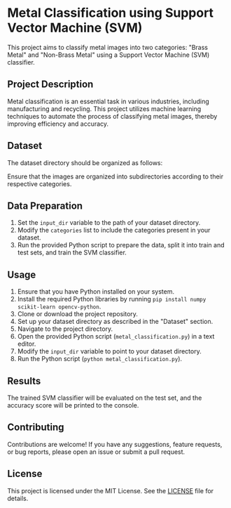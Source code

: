# Metal Classification using Support Vector Machine (SVM)

This project aims to classify metal images into two categories: "Brass Metal" and "Non-Brass Metal" using a Support Vector Machine (SVM) classifier.

## Project Description

Metal classification is an essential task in various industries, including manufacturing and recycling. This project utilizes machine learning techniques to automate the process of classifying metal images, thereby improving efficiency and accuracy.

## Dataset

The dataset directory should be organized as follows:


Ensure that the images are organized into subdirectories according to their respective categories.

## Data Preparation

1. Set the `input_dir` variable to the path of your dataset directory.
2. Modify the `categories` list to include the categories present in your dataset.
3. Run the provided Python script to prepare the data, split it into train and test sets, and train the SVM classifier.

## Usage

1. Ensure that you have Python installed on your system.
2. Install the required Python libraries by running `pip install numpy scikit-learn opencv-python`.
3. Clone or download the project repository.
4. Set up your dataset directory as described in the "Dataset" section.
5. Navigate to the project directory.
6. Open the provided Python script (`metal_classification.py`) in a text editor.
7. Modify the `input_dir` variable to point to your dataset directory.
8. Run the Python script (`python metal_classification.py`).

## Results

The trained SVM classifier will be evaluated on the test set, and the accuracy score will be printed to the console.

## Contributing

Contributions are welcome! If you have any suggestions, feature requests, or bug reports, please open an issue or submit a pull request.

## License

This project is licensed under the MIT License. See the [LICENSE](LICENSE) file for details.
